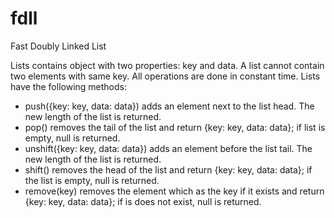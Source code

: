 # fdll
Fast Doubly Linked List

Lists contains object with two properties: key and data. A list cannot contain two elements with same key. All operations are done in constant time. Lists have the following methods:
* push({key: key, data: data}) adds an element next to the list head. The new length of the list is returned.
* pop() removes the tail of the list and return {key: key, data: data}; if list is empty, null is returned.
* unshift({key: key, data: data}) adds an element before the list tail. The new length of the list is returned.
* shift() removes the head of the list and return {key: key, data: data}; if the list is empty, null is returned.
* remove(key) removes the element which as the key if it exists and return {key: key, data: data}; if is does not exist, null is returned.
